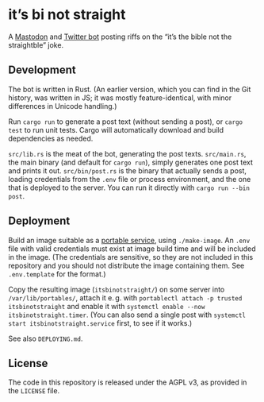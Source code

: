 # it’s bi not straight

A [Mastodon](https://botsin.space/@ItsBiNotStraight) and [Twitter bot](https://twitter.com/ItsBiNotHetero)
posting riffs on the “it’s the bible not the straightble” joke.

## Development

The bot is written in Rust.
(An earlier version, which you can find in the Git history, was written in JS;
it was mostly feature-identical, with minor differences in Unicode handling.)

Run `cargo run` to generate a post text (without sending a post),
or `cargo test` to run unit tests.
Cargo will automatically download and build dependencies as needed.

`src/lib.rs` is the meat of the bot, generating the post texts.
`src/main.rs`, the main binary (and default for `cargo run`), simply generates one post text and prints it out.
`src/bin/post.rs` is the binary that actually sends a post,
loading credentials from the `.env` file or process environment,
and the one that is deployed to the server.
You can run it directly with `cargo run --bin post`.

## Deployment

Build an image suitable as a [portable service](https://systemd.io/PORTABLE_SERVICES.html), using `./make-image`.
An `.env` file with valid credentials must exist at image build time
and will be included in the image.
(The credentials are sensitive,
so they are not included in this repository
and you should not distribute the image containing them.
See `.env.template` for the format.)

Copy the resulting image (`itsbinotstraight/`) on some server into `/var/lib/portables/`,
attach it e. g. with `portablectl attach -p trusted itsbinotstraight`
and enable it with `systemctl enable --now itsbinotstraight.timer`.
(You can also send a single post with `systemctl start itsbinotstraight.service` first, to see if it works.)

See also `DEPLOYING.md`.

## License

The code in this repository is released under the AGPL v3,
as provided in the `LICENSE` file.

